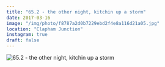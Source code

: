 ```yaml
---
title: "65.2 - the other night, kitchin up a storm"
date: 2017-03-16
image: "/img/photo/f8787a2d0b7229ebd2f4e8a116d21a05.jpg"
location: "Clapham Junction"
instagram: true
draft: false
---
```


![65.2 - the other night, kitchin up a storm](/img/photo/f8787a2d0b7229ebd2f4e8a116d21a05.jpg)
